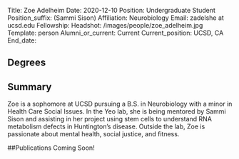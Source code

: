 Title: Zoe Adelheim
Date: 2020-12-10
Position: Undergraduate Student
Position_suffix: (Sammi Sison)
Affiliation: Neurobiology
Email: zadelshe at ucsd.edu
Fellowship:
Headshot: /images/people/zoe_adelheim.jpg
Template: person
Alumni_or_current: Current
Current_position: UCSD, CA
End_date: 
<!-- Status: draft -->

## Degrees

## Summary

Zoe is a sophomore at UCSD pursuing a B.S. in Neurobiology with a minor in Health Care Social Issues. In the Yeo lab, she is being mentored by Sammi Sison and assisting in her project using stem cells to understand RNA metabolism defects in Huntington’s disease. Outside the lab, Zoe is passionate about mental health, social justice, and fitness.

##Publications
Coming Soon!
